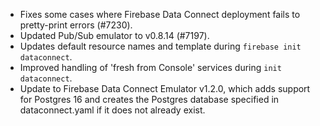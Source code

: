 - Fixes some cases where Firebase Data Connect deployment fails to pretty-print errors (#7230).
- Updated Pub/Sub emulator to v0.8.14 (#7197).
- Updates default resource names and template during `firebase init dataconnect`.
- Improved handling of 'fresh from Console' services during `init dataconnect`.
- Update to Firebase Data Connect Emulator v1.2.0, which adds support for Postgres 16 and creates the Postgres database specified in dataconnect.yaml if it does not already exist.
